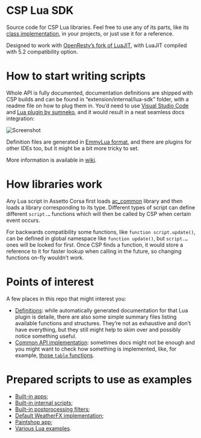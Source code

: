 # CSP Lua SDK

Source code for CSP Lua libraries. Feel free to use any of its parts, like its [class implementation](/common/class.lua), in your projects, 
or just use it for a reference.

Designed to work with [OpenResty’s fork of LuaJIT](https://github.com/openresty/luajit2), with LuaJIT compiled with 5.2 compatibility option.

# How to start writing scripts

Whole API is fully documented, documentation definitions are shipped with CSP builds and can be found in “extension/internal/lua-sdk” folder,
with a readme file on how to plug them in. You’d need to use [Visual Studio Code](https://code.visualstudio.com/) and 
[Lua plugin by sumneko](https://github.com/sumneko/lua-language-server), and it would result in a neat seamless docs integration:

![Screenshot](https://files.acstuff.ru/shared/Hv6o/20211223-182954.png)

Definition files are generated in [EmmyLua format](https://emmylua.github.io/), and there are plugins for other IDEs too, but it might be
a bit more tricky to set.

More information is available in [wiki](https://github.com/ac-custom-shaders-patch/acc-lua-sdk/wiki).

# How libraries work

Any Lua script in Assetto Corsa first loads [ac_common](/ac_common.lua) library and then loads a library corresponding to its type. 
Different types of script can define different `script.…` functions which will then be called by CSP when certain event occurs.

For backwards compatibility some functions, like `function script.update()`, can be defined in global namespace like `function update()`,
but `script.…` ones will be looked for first. Once CSP finds a function, it would store a reference to it for faster lookup when calling
in the future, so changing functions on-fly wouldn’t work.

# Points of interest

A few places in this repo that might interest you:

- [Definitions](.definitions): while automatically generated documentation for that Lua plugin is detaile, there are also some simple summary files listing available functions and structures. They’re not as exhaustive and don’t have everything, but they still might help to skim over and possibly notice something useful.
- [Common API implementation](common): sometimes docs might not be enough and you might want to check how something is implemented, like, for example, [those `table` functions](common/table.lua).

# Prepared scripts to use as examples

- [Built-in apps](https://github.com/ac-custom-shaders-patch/app-csp-defaults);
- [Built-in internal scripts](https://github.com/ac-custom-shaders-patch/acc-lua-internal);
- [Built-in postprocessing filters](https://github.com/ac-custom-shaders-patch/acc-extension-config/tree/master/lua/pp-filters);
- [Default WeatherFX implementation](https://github.com/ac-custom-shaders-patch/acc-weatherfx-base);
- [Paintshop app](https://github.com/ac-custom-shaders-patch/app-paintshop);
- [Various Lua examples](https://github.com/ac-custom-shaders-patch/acc-lua-examples).

